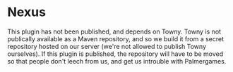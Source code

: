 # Nexus

This plugin has not been published, and depends on Towny. Towny is not publically available as a Maven repository, and so we build it from a secret repository hosted on our server (we're not allowed to publish Towny ourselves). If this plugin is published, the repository will have to be moved so that people don't leech from us, and get us introuble with Palmergames.

